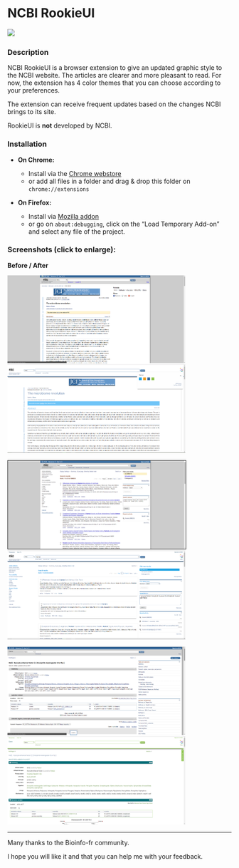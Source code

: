 # NCBI RookieUI
<img src="https://github.com/pierrejacquet/NCBI-RookieUI/blob/master/Chrome/ROOKIEMAX.png?raw=true" width="100">

### Description

NCBI RookieUI is a browser extension to give an updated graphic style to the NCBI website. The articles are clearer and more pleasant to read. For now, the extension has 4 color themes that you can choose according to your preferences.



The extension can receive frequent updates based on the changes NCBI brings to its site.



RookieUI is **not** developed by NCBI.



### Installation

- **On Chrome:**
	- Install via the [Chrome webstore]
	- or add all files in a folder and drag & drop this folder on ```chrome://extensions```



- **On Firefox:**
	- Install via [Mozilla addon]
	- or go on ```about:debugging```, click on the “Load Temporary Add-on” and select any file of the project.


### Screenshots (click to enlarge):
**Before / After**

<kbd><img src="https://raw.githubusercontent.com/pierrejacquet/NCBI-RookieUI/master/screenshots/old.png" width="400"></kbd><kbd><img src="https://raw.githubusercontent.com/pierrejacquet/NCBI-RookieUI/master/screenshots/blue.png" width="400"></kbd>

<kbd><img src="https://raw.githubusercontent.com/pierrejacquet/NCBI-RookieUI/master/screenshots/searchold.png" width="400" border="1px solid black"></kbd><kbd><img src="https://raw.githubusercontent.com/pierrejacquet/NCBI-RookieUI/master/screenshots/searchnew.png" width="400"></kbd>

<kbd><img src="https://raw.githubusercontent.com/pierrejacquet/NCBI-RookieUI/master/screenshots/Geneold2.png" width="400"></kbd><kbd><img src="https://raw.githubusercontent.com/pierrejacquet/NCBI-RookieUI/master/screenshots/Genenew3.png" width="400"></kbd>


------

Many thanks to the Bioinfo-fr community.

I hope you will like it and that you can help me with your feedback.


   [chrome://extensions]: <chrome://extensions>
   [Chrome webstore]: <https://chrome.google.com/webstore/detail/ncbi-rookie-ui/abpchaihggmpmpldeofeigihpmiejoba>
   [about:debugging]: <about:debugging>
   [Mozilla addon]: <https://addons.mozilla.org/fr/firefox/addon/rookieui/>
   
